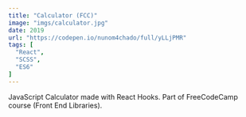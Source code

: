 ```yaml
---
title: "Calculator (FCC)"
image: "imgs/calculator.jpg"
date: 2019
url: "https://codepen.io/nunom4chado/full/yLLjPMR"
tags: [
  "React",
  "SCSS",
  "ES6"
]
---
```


JavaScript Calculator made with React Hooks. Part of FreeCodeCamp course (Front End Libraries).